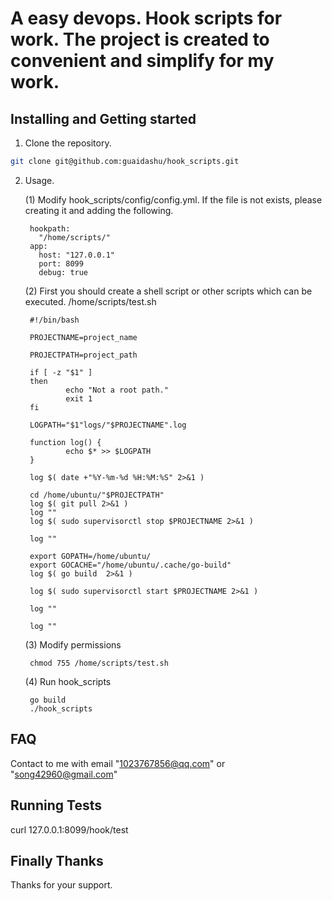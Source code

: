 # A easy devops. Hook scripts for work. The project is created to convenient and simplify for my work.

## Installing and Getting started

1. Clone the repository.

```bash
git clone git@github.com:guaidashu/hook_scripts.git
```

2. Usage.

    (1) Modify hook_scripts/config/config.yml. If the file is not exists, please creating it and adding the following.
    
        hookpath:
          "/home/scripts/"
        app:
          host: "127.0.0.1"
          port: 8099
          debug: true

    (2) First you should create a shell script or other scripts which can be executed. /home/scripts/test.sh
        
        #!/bin/bash
        
        PROJECTNAME=project_name
        
        PROJECTPATH=project_path
        
        if [ -z "$1" ]
        then
                echo "Not a root path."
                exit 1
        fi
        
        LOGPATH="$1"logs/"$PROJECTNAME".log
        
        function log() {
                echo $* >> $LOGPATH
        }
        
        log $( date +"%Y-%m-%d %H:%M:%S" 2>&1 )
        
        cd /home/ubuntu/"$PROJECTPATH"
        log $( git pull 2>&1 )
        log ""
        log $( sudo supervisorctl stop $PROJECTNAME 2>&1 )
        
        log ""
        
        export GOPATH=/home/ubuntu/
        export GOCACHE="/home/ubuntu/.cache/go-build"
        log $( go build  2>&1 )
        
        log $( sudo supervisorctl start $PROJECTNAME 2>&1 )
        
        log ""
        
        log ""
        
    (3) Modify permissions
    
        chmod 755 /home/scripts/test.sh
        
    (4) Run hook_scripts
    
        go build
        ./hook_scripts 
    
## FAQ

Contact to me with email "1023767856@qq.com" or "song42960@gmail.com"

## Running Tests

curl 127.0.0.1:8099/hook/test

## Finally Thanks

Thanks for your support.
